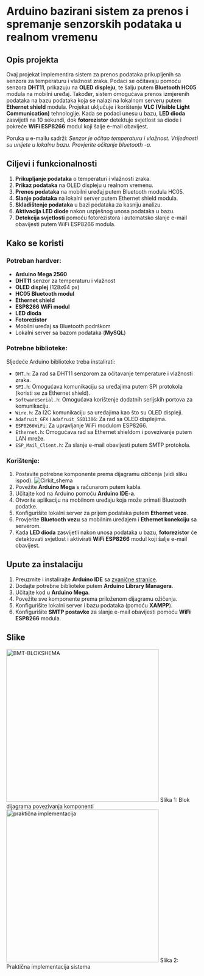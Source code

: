 # Arduino bazirani sistem za prenos i spremanje senzorskih podataka u realnom vremenu

## Opis projekta
Ovaj projekat implementira sistem za prenos podataka prikupljenih sa senzora za temperaturu i vlažnost zraka. Podaci se očitavaju pomoću senzora **DHT11**, prikazuju na **OLED displeju**, te šalju putem **Bluetooth HC05** modula na mobilni uređaj. Također, sistem omogućava prenos izmjerenih podataka na bazu podataka koja se nalazi na lokalnom serveru putem **Ethernet shield** modula. Projekat uključuje i korištenje **VLC (Visible Light Communication)** tehnologije. Kada se podaci unesu u bazu, **LED dioda** zasvijetli na 10 sekundi, dok **fotorezistor** detektuje svjetlost sa diode i pokreće **WiFi ESP8266** modul koji šalje e-mail obavijest.

Poruka u e-mailu sadrži: _Senzor je očitao temperaturu i vlažnost. Vrijednosti su unijete u lokalnu bazu. Provjerite očitanje bluetooth -a._

## Ciljevi i funkcionalnosti
1. **Prikupljanje podataka** o temperaturi i vlažnosti zraka.
2. **Prikaz podataka** na OLED displeju u realnom vremenu.
3. **Prenos podataka** na mobilni uređaj putem Bluetooth modula HC05.
4. **Slanje podataka** na lokalni server putem Ethernet shield modula.
5. **Skladištenje podataka** u bazi podataka za kasniju analizu.
6. **Aktivacija LED diode** nakon uspješnog unosa podataka u bazu.
7. **Detekcija svjetlosti** pomoću fotorezistora i automatsko slanje e-mail obavijesti putem WiFi ESP8266 modula.

## Kako se koristi
### Potreban hardver:
- **Arduino Mega 2560**
- **DHT11** senzor za temperaturu i vlažnost
- **OLED displej** (128x64 px)
- **HC05 Bluetooth modul**
- **Ethernet shield**
- **ESP8266 WiFi modul**
- **LED dioda**
- **Fotorezistor**
- Mobilni uređaj sa Bluetooth podrškom
- Lokalni server sa bazom podataka (**MySQL**)

### Potrebne biblioteke:
Sljedeće Arduino biblioteke treba instalirati:
- `DHT.h`: Za rad sa DHT11 senzorom za očitavanje temperature i vlažnosti zraka.
- `SPI.h`: Omogućava komunikaciju sa uređajima putem SPI protokola (koristi se za Ethernet shield).
- `SoftwareSerial.h`: Omogućava korištenje dodatnih serijskih portova za komunikaciju.
- `Wire.h`: Za I2C komunikaciju sa uređajima kao što su OLED displeji.
- `Adafruit_GFX` i `Adafruit_SSD1306`: Za rad sa OLED displejima.
- `ESP8266WiFi`: Za upravljanje WiFi modulom ESP8266.
- `Ethernet.h`: Omogućava rad sa Ethernet shieldom i povezivanje putem LAN mreže.
- `ESP_Mail_Client.h`: Za slanje e-mail obavijesti putem SMTP protokola.

### Korištenje:
1. Postavite potrebne komponente prema dijagramu ožičenja (vidi sliku ispod).
   ![Cirkit_shema](https://github.com/user-attachments/assets/97a414ea-088a-4aec-9c05-139d463e0b69)
3. Povežite **Arduino Mega** s računarom putem kabla.
4. Učitajte kod na Arduino pomoću **Arduino IDE-a**.
5. Otvorite aplikaciju na mobilnom uređaju koja može primati Bluetooth podatke.
6. Konfigurišite lokalni server za prijem podataka putem **Ethernet veze**.
7. Provjerite **Bluetooth vezu** sa mobilnim uređajem i **Ethernet konekciju** sa serverom.
8. Kada **LED dioda** zasvijetli nakon unosa podataka u bazu, **fotorezistor** će detektovati svjetlost i aktivirati **WiFi ESP8266** modul koji šalje e-mail obavijest.

## Upute za instalaciju
1. Preuzmite i instalirajte **Arduino IDE** sa [zvanične stranice](https://www.arduino.cc/en/software).
2. Dodajte potrebne biblioteke putem **Arduino Library Managera**.
3. Učitajte kod u **Arduino Mega**.
4. Povežite sve komponente prema priloženom dijagramu ožičenja.
5. Konfigurišite lokalni server i bazu podataka (pomoću **XAMPP**).
6. Konfigurišite **SMTP postavke** za slanje e-mail obavijesti pomoću **WiFi ESP8266** modula.

## Slike 
<img src="https://github.com/user-attachments/assets/3d25e486-8305-498a-944f-0a984150282d" alt="BMT-BLOKSHEMA" width="400">
Slika 1: Blok dijagrama povezivanja komponenti

<img src="https://github.com/user-attachments/assets/e270ae53-9a43-47c1-9f4c-dceff649e15c" alt="praktična implementacija" width="400">
Slika 2: Praktična implementacija sistema

